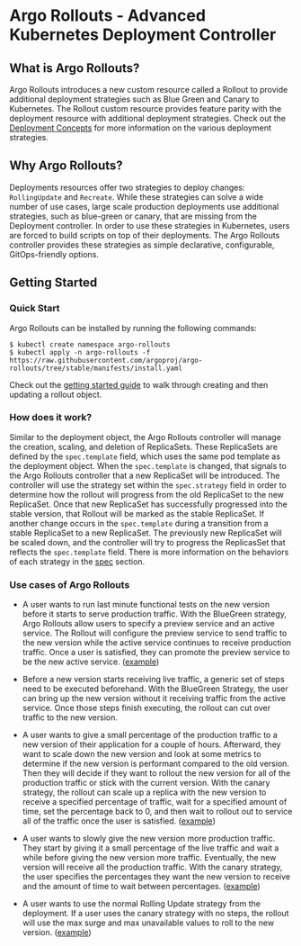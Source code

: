 # Argo Rollouts - Advanced Kubernetes Deployment Controller

## What is Argo Rollouts?
Argo Rollouts introduces a new custom resource called a Rollout to provide additional deployment strategies such as Blue Green and Canary to Kubernetes. The Rollout custom resource provides feature parity with the deployment resource with additional deployment strategies. Check out the [Deployment Concepts](#deployment-concepts) for more information on the various deployment strategies.

## Why Argo Rollouts?
Deployments resources offer two strategies to deploy changes: `RollingUpdate` and `Recreate`. While these strategies can solve a wide number of use cases, large scale production deployments use additional strategies, such as blue-green or canary, that are missing from the Deployment controller. In order to use these strategies in Kubernetes, users are forced to build scripts on top of their deployments. The Argo Rollouts controller provides these strategies as simple declarative, configurable, GitOps-friendly options.

## Getting Started

### Quick Start

Argo Rollouts can be installed by running the following commands:
```
$ kubectl create namespace argo-rollouts
$ kubectl apply -n argo-rollouts -f https://raw.githubusercontent.com/argoproj/argo-rollouts/tree/stable/manifests/install.yaml
```

Check out the [getting started guide](getting-started.md) to walk through creating and then updating a rollout object. 

### How does it work?
Similar to the deployment object, the Argo Rollouts controller will manage the creation, scaling, and deletion of ReplicaSets. These ReplicaSets are defined by the `spec.template` field, which uses the same pod template as the deployment object. When the `spec.template` is changed, that signals to the Argo Rollouts controller that a new ReplicaSet will be introduced. The controller will use the strategy set within the `spec.strategy` field in order to determine how the rollout will progress from the old ReplicaSet to the new ReplicaSet. Once that new ReplicaSet has successfully progressed into the stable version, that Rollout will be marked as the stable ReplicaSet. If another change occurs in the `spec.template` during a transition from a stable ReplicaSet to a new ReplicaSet. The previously new ReplicaSet will be scaled down, and the controller will try to progress the ReplicasSet that reflects the `spec.template` field. There is more information on the behaviors of each strategy in the [spec](spec/) section.

### Use cases of Argo Rollouts

- A user wants to run last minute functional tests on the new version before it starts to serve production traffic. With the BlueGreen strategy, Argo Rollouts allow users to specify a preview service and an active service. The Rollout will configure the preview service to send traffic to the new version while the active service continues to receive production traffic. Once a user is satisfied, they can promote the preview service to be the new active service. ([example](https://github.com/argoproj/argo-rollouts/tree/stable/examples/example-rollout-bluegreen.yaml))

- Before a new version starts receiving live traffic, a generic set of steps need to be executed beforehand. With the BlueGreen Strategy, the user can bring up the new version without it receiving traffic from the active service. Once those steps finish executing, the rollout can cut over traffic to the new version.

- A user wants to give a small percentage of the production traffic to a new version of their application for a couple of hours. Afterward, they want to scale down the new version and look at some metrics to determine if the new version is performant compared to the old version. Then they will decide if they want to rollout the new version for all of the production traffic or stick with the current version. With the canary strategy, the rollout can scale up a replica with the new version to receive a specified percentage of traffic, wait for a specified amount of time, set the percentage back to 0, and then wait to rollout out to service all of the traffic once the user is satisfied. ([example](https://github.com/argoproj/argo-rollouts/tree/stable/examples/example-rollout-canary-run-tmp-canary.yaml))

- A user wants to slowly give the new version more production traffic. They start by giving it a small percentage of the live traffic and wait a while before giving the new version more traffic. Eventually, the new version will receive all the production traffic. With the canary strategy, the user specifies the percentages they want the new version to receive and the amount of time to wait between percentages. ([example](https://github.com/argoproj/argo-rollouts/tree/stable/examples/example-rollout-canary.yaml))

- A user wants to use the normal Rolling Update strategy from the deployment. If a user uses the canary strategy with no steps, the rollout will use the max surge and max unavailable values to roll to the new version. ([example](https://github.com/argoproj/argo-rollouts/tree/stable/examples/example-rollout-canary-rolling-update.yaml))

